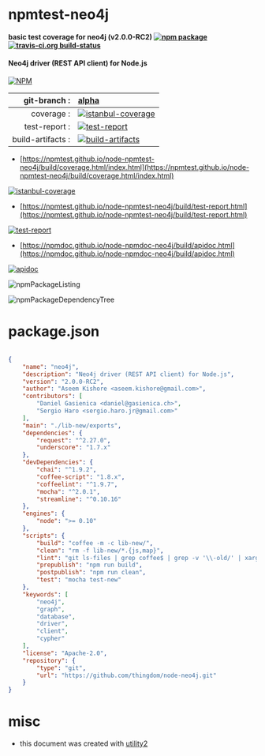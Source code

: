 # npmtest-neo4j

#### basic test coverage for  neo4j (v2.0.0-RC2)  [![npm package](https://img.shields.io/npm/v/npmtest-neo4j.svg?style=flat-square)](https://www.npmjs.org/package/npmtest-neo4j) [![travis-ci.org build-status](https://api.travis-ci.org/npmtest/node-npmtest-neo4j.svg)](https://travis-ci.org/npmtest/node-npmtest-neo4j)

#### Neo4j driver (REST API client) for Node.js

[![NPM](https://nodei.co/npm/neo4j.png?downloads=true&downloadRank=true&stars=true)](https://www.npmjs.com/package/neo4j)

| git-branch : | [alpha](https://github.com/npmtest/node-npmtest-neo4j/tree/alpha)|
|--:|:--|
| coverage : | [![istanbul-coverage](https://npmtest.github.io/node-npmtest-neo4j/build/coverage.badge.svg)](https://npmtest.github.io/node-npmtest-neo4j/build/coverage.html/index.html)|
| test-report : | [![test-report](https://npmtest.github.io/node-npmtest-neo4j/build/test-report.badge.svg)](https://npmtest.github.io/node-npmtest-neo4j/build/test-report.html)|
| build-artifacts : | [![build-artifacts](https://npmtest.github.io/node-npmtest-neo4j/glyphicons_144_folder_open.png)](https://github.com/npmtest/node-npmtest-neo4j/tree/gh-pages/build)|

- [https://npmtest.github.io/node-npmtest-neo4j/build/coverage.html/index.html](https://npmtest.github.io/node-npmtest-neo4j/build/coverage.html/index.html)

[![istanbul-coverage](https://npmtest.github.io/node-npmtest-neo4j/build/screenCapture.buildCi.browser.%252Ftmp%252Fbuild%252Fcoverage.lib.html.png)](https://npmtest.github.io/node-npmtest-neo4j/build/coverage.html/index.html)

- [https://npmtest.github.io/node-npmtest-neo4j/build/test-report.html](https://npmtest.github.io/node-npmtest-neo4j/build/test-report.html)

[![test-report](https://npmtest.github.io/node-npmtest-neo4j/build/screenCapture.buildCi.browser.%252Ftmp%252Fbuild%252Ftest-report.html.png)](https://npmtest.github.io/node-npmtest-neo4j/build/test-report.html)

- [https://npmdoc.github.io/node-npmdoc-neo4j/build/apidoc.html](https://npmdoc.github.io/node-npmdoc-neo4j/build/apidoc.html)

[![apidoc](https://npmdoc.github.io/node-npmdoc-neo4j/build/screenCapture.buildCi.browser.%252Ftmp%252Fbuild%252Fapidoc.html.png)](https://npmdoc.github.io/node-npmdoc-neo4j/build/apidoc.html)

![npmPackageListing](https://npmtest.github.io/node-npmtest-neo4j/build/screenCapture.npmPackageListing.svg)

![npmPackageDependencyTree](https://npmtest.github.io/node-npmtest-neo4j/build/screenCapture.npmPackageDependencyTree.svg)



# package.json

```json

{
    "name": "neo4j",
    "description": "Neo4j driver (REST API client) for Node.js",
    "version": "2.0.0-RC2",
    "author": "Aseem Kishore <aseem.kishore@gmail.com>",
    "contributors": [
        "Daniel Gasienica <daniel@gasienica.ch>",
        "Sergio Haro <sergio.haro.jr@gmail.com>"
    ],
    "main": "./lib-new/exports",
    "dependencies": {
        "request": "^2.27.0",
        "underscore": "1.7.x"
    },
    "devDependencies": {
        "chai": "^1.9.2",
        "coffee-script": "1.8.x",
        "coffeelint": "^1.9.7",
        "mocha": "^2.0.1",
        "streamline": "^0.10.16"
    },
    "engines": {
        "node": ">= 0.10"
    },
    "scripts": {
        "build": "coffee -m -c lib-new/",
        "clean": "rm -f lib-new/*.{js,map}",
        "lint": "git ls-files | grep coffee$ | grep -v '\\-old/' | xargs coffeelint",
        "prepublish": "npm run build",
        "postpublish": "npm run clean",
        "test": "mocha test-new"
    },
    "keywords": [
        "neo4j",
        "graph",
        "database",
        "driver",
        "client",
        "cypher"
    ],
    "license": "Apache-2.0",
    "repository": {
        "type": "git",
        "url": "https://github.com/thingdom/node-neo4j.git"
    }
}
```



# misc
- this document was created with [utility2](https://github.com/kaizhu256/node-utility2)

